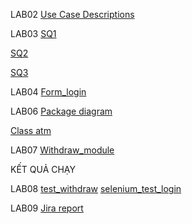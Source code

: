 LAB02
[Use Case Descriptions](../lab-2/UseCaseDiagram.jpg)

LAB03
[SQ1](../Lab03/SQ1.png)
 
[SQ2](../Lab03/SQ2.png)
 
[SQ3](../Lab03/SQ3.png)
 

LAB04
[Form_login](../LAB04/form_login.html)

LAB06
[Package diagram](../Lab06/package-diagram.png)
 
[Class atm](../Lab06/class-atm.png)
 


LAB07
[Withdraw_module](../LAB07/withdraw_module.py)

KẾT QUẢ CHẠY
 

LAB08
[ test_withdraw](../lab8/test_withdraw.py)
[selenium_test_login](../lab8/selenium_test_login.py)


LAB09
[Jira report]()

